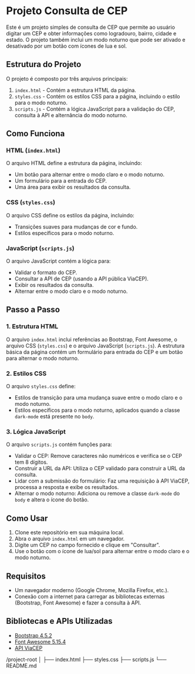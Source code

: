 # Projeto Consulta de CEP

Este é um projeto simples de consulta de CEP que permite ao usuário digitar um CEP e obter informações como logradouro, bairro, cidade e estado. O projeto também inclui um modo noturno que pode ser ativado e desativado por um botão com ícones de lua e sol.

## Estrutura do Projeto

O projeto é composto por três arquivos principais:

1. `index.html` - Contém a estrutura HTML da página.
2. `styles.css` - Contém os estilos CSS para a página, incluindo o estilo para o modo noturno.
3. `scripts.js` - Contém a lógica JavaScript para a validação do CEP, consulta à API e alternância do modo noturno.

## Como Funciona

### HTML (`index.html`)

O arquivo HTML define a estrutura da página, incluindo:
- Um botão para alternar entre o modo claro e o modo noturno.
- Um formulário para a entrada do CEP.
- Uma área para exibir os resultados da consulta.

### CSS (`styles.css`)

O arquivo CSS define os estilos da página, incluindo:
- Transições suaves para mudanças de cor e fundo.
- Estilos específicos para o modo noturno.

### JavaScript (`scripts.js`)

O arquivo JavaScript contém a lógica para:
- Validar o formato do CEP.
- Consultar a API de CEP (usando a API pública ViaCEP).
- Exibir os resultados da consulta.
- Alternar entre o modo claro e o modo noturno.

## Passo a Passo

### 1. Estrutura HTML

O arquivo `index.html` inclui referências ao Bootstrap, Font Awesome, o arquivo CSS (`styles.css`) e o arquivo JavaScript (`scripts.js`). A estrutura básica da página contém um formulário para entrada do CEP e um botão para alternar o modo noturno.

### 2. Estilos CSS

O arquivo `styles.css` define:
- Estilos de transição para uma mudança suave entre o modo claro e o modo noturno.
- Estilos específicos para o modo noturno, aplicados quando a classe `dark-mode` está presente no `body`.

### 3. Lógica JavaScript

O arquivo `scripts.js` contém funções para:
- Validar o CEP: Remove caracteres não numéricos e verifica se o CEP tem 8 dígitos.
- Construir a URL da API: Utiliza o CEP validado para construir a URL da consulta.
- Lidar com a submissão do formulário: Faz uma requisição à API ViaCEP, processa a resposta e exibe os resultados.
- Alternar o modo noturno: Adiciona ou remove a classe `dark-mode` do `body` e altera o ícone do botão.

## Como Usar

1. Clone este repositório em sua máquina local.
2. Abra o arquivo `index.html` em um navegador.
3. Digite um CEP no campo fornecido e clique em "Consultar".
4. Use o botão com o ícone de lua/sol para alternar entre o modo claro e o modo noturno.

## Requisitos

- Um navegador moderno (Google Chrome, Mozilla Firefox, etc.).
- Conexão com a internet para carregar as bibliotecas externas (Bootstrap, Font Awesome) e fazer a consulta à API.

## Bibliotecas e APIs Utilizadas

- [Bootstrap 4.5.2](https://getbootstrap.com/)
- [Font Awesome 5.15.4](https://fontawesome.com/)
- [API ViaCEP](https://viacep.com.br/)




/project-root
│
├── index.html
├── styles.css
├── scripts.js
└── README.md

